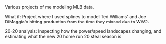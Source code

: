 Various projects of me modeling MLB data.


What if: Project where I used splines to model Ted Williams' and Joe DiMaggio's hitting production from the time they missed due to WW2. 

20-20 analysis: Inspecting how the power/speed landscapes changing, and estimating what the new 20 home run 20 steal season is
